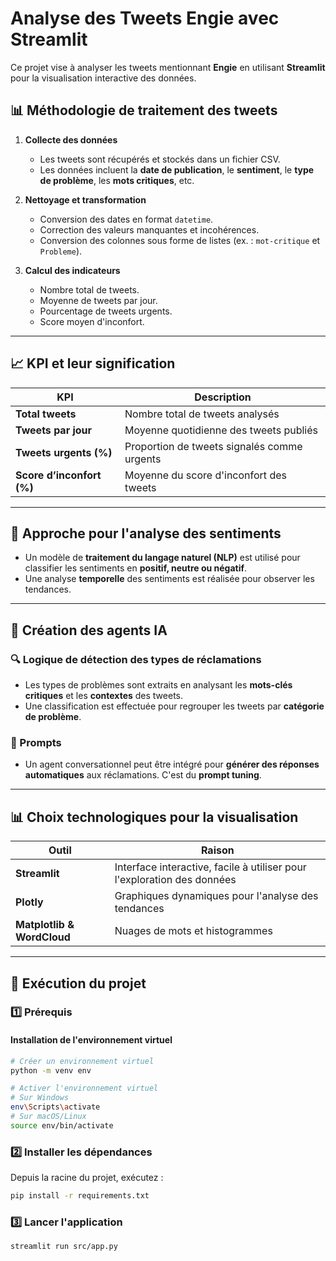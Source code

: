 # Analyse des Tweets Engie avec Streamlit

Ce projet vise à analyser les tweets mentionnant **Engie** en utilisant **Streamlit** pour la visualisation interactive des données.

## 📊 Méthodologie de traitement des tweets

1. **Collecte des données**  
   - Les tweets sont récupérés et stockés dans un fichier CSV.
   - Les données incluent la **date de publication**, le **sentiment**, le **type de problème**, les **mots critiques**, etc.

2. **Nettoyage et transformation**  
   - Conversion des dates en format `datetime`.
   - Correction des valeurs manquantes et incohérences.
   - Conversion des colonnes sous forme de listes (ex. : `mot-critique` et `Probleme`).

3. **Calcul des indicateurs**  
   - Nombre total de tweets.
   - Moyenne de tweets par jour.
   - Pourcentage de tweets urgents.
   - Score moyen d'inconfort.

---

## 📈 KPI et leur signification

| KPI | Description |
|------|------------|
| **Total tweets** | Nombre total de tweets analysés |
| **Tweets par jour** | Moyenne quotidienne des tweets publiés |
| **Tweets urgents (%)** | Proportion de tweets signalés comme urgents |
| **Score d’inconfort (%)** | Moyenne du score d'inconfort des tweets |

---

## 🤖 Approche pour l'analyse des sentiments

- Un modèle de **traitement du langage naturel (NLP)** est utilisé pour classifier les sentiments en **positif, neutre ou négatif**.
- Une analyse **temporelle** des sentiments est réalisée pour observer les tendances.

---

## 🎯 Création des agents IA

### 🔍 Logique de détection des types de réclamations
- Les types de problèmes sont extraits en analysant les **mots-clés critiques** et les **contextes** des tweets.
- Une classification est effectuée pour regrouper les tweets par **catégorie de problème**.

### 💬 Prompts
- Un agent conversationnel peut être intégré pour **générer des réponses automatiques** aux réclamations. C'est du **prompt tuning**.
 

---

## 📊 Choix technologiques pour la visualisation

| Outil | Raison |
|------|--------|
| **Streamlit** | Interface interactive, facile à utiliser pour l'exploration des données |
| **Plotly** | Graphiques dynamiques pour l'analyse des tendances |
| **Matplotlib & WordCloud** | Nuages de mots et histogrammes |

---

## 🚀 Exécution du projet

### 1️⃣ Prérequis

#### Installation de l'environnement virtuel

```bash
# Créer un environnement virtuel
python -m venv env

# Activer l'environnement virtuel
# Sur Windows
env\Scripts\activate
# Sur macOS/Linux
source env/bin/activate

```

### 2️⃣ Installer les dépendances

Depuis la racine du projet, exécutez :

```bash
pip install -r requirements.txt
```

### 3️⃣ Lancer l'application

```bash
streamlit run src/app.py
```
